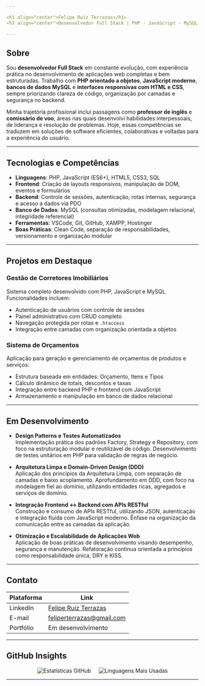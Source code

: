 ```yaml
---

<h1 align="center">Felipe Ruiz Terrazas</h1>  
<h3 align="center">Desenvolvedor Full Stack | PHP · JavaScript · MySQL · HTML · CSS · APIs RESTful</h3>

---
```


## Sobre

Sou **desenvolvedor Full Stack** em constante evolução, com experiência prática no desenvolvimento de aplicações web completas e bem estruturadas. Trabalho com **PHP orientado a objetos**, **JavaScript moderno**, **bancos de dados MySQL** e **interfaces responsivas com HTML e CSS**, sempre priorizando clareza de código, organização por camadas e segurança no backend.

Minha trajetória profissional inclui passagens como **professor de inglês** e **comissário de voo**, áreas nas quais desenvolvi habilidades interpessoais, de liderança e resolução de problemas. Hoje, essas competências se traduzem em soluções de software eficientes, colaborativas e voltadas para a experiência do usuário.

---

## Tecnologias e Competências

- **Linguagens**: PHP, JavaScript (ES6+), HTML5, CSS3, SQL  
- **Frontend**: Criação de layouts responsivos, manipulação de DOM, eventos e formulários  
- **Backend**: Controle de sessões, autenticação, rotas internas, segurança e acesso a dados via PDO  
- **Banco de Dados**: MySQL (consultas otimizadas, modelagem relacional, integridade referencial)  
- **Ferramentas**: VSCode, Git, GitHub, XAMPP, Hostinger  
- **Boas Práticas**: Clean Code, separação de responsabilidades, versionamento e organização modular

---

## Projetos em Destaque

### Gestão de Corretores Imobiliários  
Sistema completo desenvolvido com PHP, JavaScript e MySQL. Funcionalidades incluem:

- Autenticação de usuários com controle de sessões
- Painel administrativo com CRUD completo
- Navegação protegida por rotas e `.htaccess`
- Integração entre camadas com organização orientada a objetos

### Sistema de Orçamentos  
Aplicação para geração e gerenciamento de orçamentos de produtos e serviços:

- Estrutura baseada em entidades: Orçamento, Itens e Tipos
- Cálculo dinâmico de totais, descontos e taxas
- Integração entre backend PHP e frontend com JavaScript
- Armazenamento e manipulação em banco de dados relacional

---

## Em Desenvolvimento

- **Design Patterns e Testes Automatizados**  
  Implementação prática dos padrões Factory, Strategy e Repository, com foco na estruturação modular e reutilizável de código. Desenvolvimento de testes unitários em PHP para validação de regras de negócio.

- **Arquitetura Limpa e Domain-Driven Design (DDD)**  
  Aplicação dos princípios da Arquitetura Limpa, com separação de camadas e baixo acoplamento. Aprofundamento em DDD, com foco na modelagem fiel ao domínio, utilizando entidades ricas, agregados e serviços de domínio.

- **Integração Frontend ↔ Backend com APIs RESTful**  
  Construção e consumo de APIs RESTful, utilizando JSON, autenticação e integração fluida com JavaScript moderno. Ênfase na organização da comunicação entre as camadas da aplicação.

- **Otimização e Escalabilidade de Aplicações Web**  
  Aplicação de boas práticas de desenvolvimento visando desempenho, segurança e manutenção. Refatoração contínua orientada a princípios como responsabilidade única, DRY e KISS.

---

## Contato

| Plataforma   | Link                                                                 |
|--------------|----------------------------------------------------------------------|
| LinkedIn     | [Felipe Ruiz Terrazas](https://www.linkedin.com/in/felipe-ruiz-terrazas) |
| E-mail       | feliperterrazas@gmail.com                                            |
| Portfólio    | Em desenvolvimento                                                   |

---

## GitHub Insights

<div align="center" style="display: flex; justify-content: center; gap: 20px;">
  <img src="https://github-readme-stats.vercel.app/api?username=DevFelipeRT&show_icons=true&theme=dark" alt="Estatísticas GitHub" />
  <img src="https://github-readme-stats.vercel.app/api/top-langs/?username=DevFelipeRT&layout=compact&theme=dark" alt="Linguagens Mais Usadas" />
</div>

---
